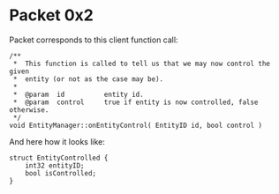 # Packet 0x2

Packet corresponds to this client function call:

```
/**
 *	This function is called to tell us that we may now control the given
 *	entity (or not as the case may be).
 *
 *	@param	id			entity id.
 *	@param	control		true if entity is now controlled, false otherwise.
 */
void EntityManager::onEntityControl( EntityID id, bool control )
```

And here how it looks like:

```
struct EntityControlled {
    int32 entityID;
    bool isControlled;
}
```
